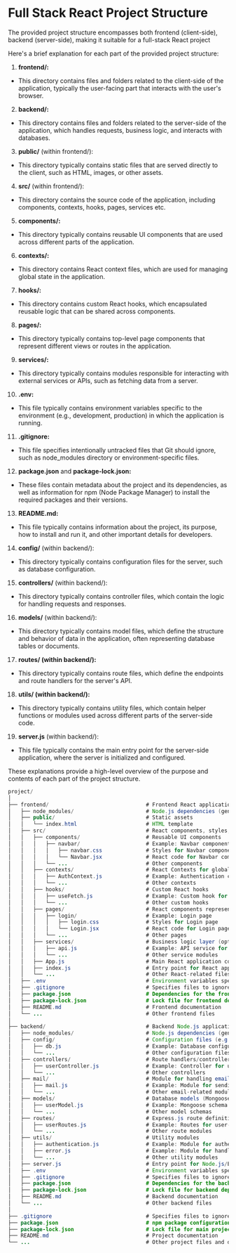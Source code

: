 # Full Stack React Project Structure

The provided project structure encompasses both frontend (client-side), backend (server-side), making it suitable for a full-stack React project

Here's a brief explanation for each part of the provided project structure:

1. **frontend/:**

- This directory contains files and folders related to the client-side of the application, typically the user-facing part that interacts with the user's browser.

2. **backend/:**

- This directory contains files and folders related to the server-side of the application, which handles requests, business logic, and interacts with databases.

3. **public/** (within frontend/):

- This directory typically contains static files that are served directly to the client, such as HTML, images, or other assets.

4. **src/** (within frontend/):

- This directory contains the source code of the application, including components, contexts, hooks, pages, services etc.

5. **components/:**

- This directory typically contains reusable UI components that are used across different parts of the application.

6. **contexts/:**

- This directory contains React context files, which are used for managing global state in the application.

7. **hooks/:**

- This directory contains custom React hooks, which encapsulated reusable logic that can be shared across components.

8. **pages/:**

- This directory typically contains top-level page components that represent different views or routes in the application.

9. **services/:**

- This directory typically contains modules responsible for interacting with external services or APIs, such as fetching data from a server.

10. **.env:**

- This file typically contains environment variables specific to the environment (e.g., development, production) in which the application is running.

11. **.gitignore:**

- This file specifies intentionally untracked files that Git should ignore, such as node_modules directory or environment-specific files.

12. **package.json** and **package-lock.json:**

- These files contain metadata about the project and its dependencies, as well as information for npm (Node Package Manager) to install the required packages and their versions.

13. **README.md:**

- This file typically contains information about the project, its purpose, how to install and run it, and other important details for developers.

14. **config/** (within backend/):

- This directory typically contains configuration files for the server, such as database configuration.

15. **controllers/** (within backend/):

- This directory typically contains controller files, which contain the logic for handling requests and responses.

16. **models/** (within backend/):

- This directory typically contains model files, which define the structure and behavior of data in the application, often representing database tables or documents.

17. **routes/ (within backend/):**

- This directory typically contains route files, which define the endpoints and route handlers for the server's API.

18. **utils/ (within backend/):**

- This directory typically contains utility files, which contain helper functions or modules used across different parts of the server-side code.

19. **server.js** (within backend/):

- This file typically contains the main entry point for the server-side application, where the server is initialized and configured.
  
These explanations provide a high-level overview of the purpose and contents of each part of the project structure.

```java
project/
│
├── frontend/                               # Frontend React application
│   ├── node_modules/                       # Node.js dependencies (generated)
│   ├── public/                             # Static assets
│   │   └── index.html                      # HTML template
│   ├── src/                                # React components, styles, and scripts
│   │   ├── components/                     # Reusable UI components
│   │   │   ├── navbar/                     # Example: Navbar component
│   │   │   │   ├── navbar.css              # Styles for Navbar component
│   │   │   │   └── Navbar.jsx              # React code for Navbar component
│   │   │   └── ...                         # Other components
│   │   ├── contexts/                       # React Contexts for global state management
│   │   │   ├── AuthContext.js              # Example: Authentication context
│   │   │   └── ...                         # Other contexts
│   │   ├── hooks/                          # Custom React hooks
│   │   │   ├── useFetch.js                 # Example: Custom hook for fetching data
│   │   │   └── ...                         # Other custom hooks
│   │   ├── pages/                          # React components representing different pages
│   │   │   ├── login/                      # Example: Login page
│   │   │   │   ├── login.css               # Styles for Login page
│   │   │   │   └── Login.jsx               # React code for Login page
│   │   │   └── ...                         # Other pages
│   │   ├── services/                       # Business logic layer (optional)
│   │   │   ├── api.js                      # Example: API service for making HTTP requests
│   │   │   └── ...                         # Other service modules
│   │   ├── App.js                          # Main React application component
│   │   ├── index.js                        # Entry point for React application
│   │   └── ...                             # Other React-related files
│   ├── .env                                # Environment variables specific to the frontend
│   ├── .gitignore                          # Specifies files to ignore by version control
│   ├── package.json                        # Dependencies for the frontend
│   ├── package-lock.json                   # Lock file for frontend dependencies
│   ├── README.md                           # Frontend documentation
│   └── ...                                 # Other frontend files
│
├── backend/                                # Backend Node.js application
│   ├── node_modules/                       # Node.js dependencies (generated)
│   ├── config/                             # Configuration files (e.g., database connection)
│   │   ├── db.js                           # Example: Database configuration
│   │   └── ...                             # Other configuration files
│   ├── controllers/                        # Route handlers/controllers
│   │   ├── userController.js               # Example: Controller for user-related routes
│   │   └── ...                             # Other controllers
│   ├── mail/                               # Module for handling emails (optional)
│   │   ├── mail.js                         # Example: Module for sending emails
│   │   └── ...                             # Other email-related modules
│   ├── models/                             # Database models (Mongoose schemas)
│   │   ├── userModel.js                    # Example: Mongoose schema for User model
│   │   └── ...                             # Other model schemas
│   ├── routes/                             # Express.js route definitions
│   │   ├── userRoutes.js                   # Example: Routes for user-related endpoints
│   │   └── ...                             # Other route modules
│   ├── utils/                              # Utility modules
│   │   ├── authentication.js               # Example: Module for authentication logic
│   │   ├── error.js                        # Example: Module for handling errors
│   │   └── ...                             # Other utility modules
│   ├── server.js                           # Entry point for Node.js/Express.js server
│   ├── .env                                # Environment variables specific to the backend
│   ├── .gitignore                          # Specifies files to ignore by version control
│   ├── package.json                        # Dependencies for the backend
│   ├── package-lock.json                   # Lock file for backend dependencies
│   ├── README.md                           # Backend documentation
│   └── ...                                 # Other backend files
│
├── .gitignore                              # Specifies files to ignore by version control
├── package.json                            # npm package configuration (main project)
├── package-lock.json                       # Lock file for main project dependencies
├── README.md                               # Project documentation
└── ...                                     # Other project files and directories
```
